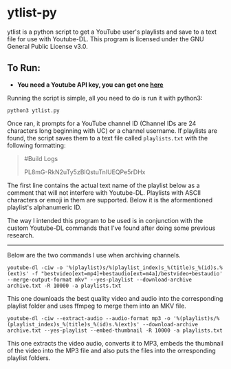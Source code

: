 # ytlist-py
ytlist is a python script to get a YouTube user's playlists and save to a text file for use with Youtube-DL. This program is licensed under the GNU General Public License v3.0.



## To Run:


 * **You need a Youtube API key, you can get one [here](https://developers.google.com/youtube/v3/getting-started)**



Running the script is simple, all you need to do is run it with python3:

`python3 ytlist.py`


Once ran, it prompts for a YouTube channel ID (Channel IDs are 24 characters long beginning with UC) or a channel username. If playlists are found, the script saves them to a text file called `playlists.txt` with the following formatting:

>#Build Logs
>
>PL8mG-RkN2uTy5zBlQstuTnIUEQPe5rDHx

The first line contains the actual text name of the playlist below as a comment that will not interfere with Youtube-DL. Playlists with ASCII characters or emoji in them are supported. Below it is the aformentioned playlist's alphanumeric ID.

The way I intended this program to be used is in conjunction with the custom Youtube-DL commands that I've found after doing some previous research.


___

Below are the two commands I use when archiving channels.

`youtube-dl -ciw -o '%(playlist)s/%(playlist_index)s_%(title)s_%(id)s.%(ext)s' -f "bestvideo[ext=mp4]+bestaudio[ext=m4a]/bestvideo+bestaudio' --merge-output-format mkv" --yes-playlist --download-archive archive.txt -R 10000 -a playlists.txt`

This one downloads the best quality video and audio into the corresponding playlist folder and uses ffmpeg to merge them into an MKV file.

`youtube-dl -ciw --extract-audio --audio-format mp3 -o '%(playlist)s/%(playlist_index)s_%(title)s_%(id)s.%(ext)s' --download-archive archive.txt --yes-playlist --embed-thumbnail -R 10000 -a playlists.txt`

This one extracts the video audio, converts it to MP3, embeds the thumbnail of the video into the MP3 file and also puts the files into the orresponding playlist folders.
